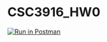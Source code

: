 # CSC3916_HW0
[![Run in Postman](https://run.pstmn.io/button.svg)](https://app.getpostman.com/run-collection/70a53edd2a80708dae8d#?env%5Bhw0%5D=W3sidmFsdWUiOiJUdXJpbmciLCJrZXkiOiJib29rX3RpdGxlIiwiZW5hYmxlZCI6dHJ1ZX0seyJ2YWx1ZSI6IkM5V1FibTRvdkZvQyIsImtleSI6ImlkIiwiZW5hYmxlZCI6dHJ1ZX1d)